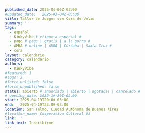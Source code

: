 ```yaml
---
published_date: 2025-04-06Z-03:00
#updated_date:   2025-03-04Z-03:00
title: Taller de Juegos con Cera de Velas
summary: ''
tags:
  - español
  - KinkyVibe # etiqueta especial #
  - pago # pago | gratis | a la gorra #
  - AMBA # online | AMBA | Córdoba | Santa Cruz #
  - cera
layout: calendario
category: calendario
authors:
  - KinkyVibe
#featured: 1
#logo: 2
#force_unlisted: false
#force_unpublished: false
status: abierto # anunciado | abierto | agotadas | cancelado #
# opening_date: 2025-10-20Z-03:00
start: 2025-04-19T20:00-03:00
end:   2025-04-19T23:00-03:00
location: San Telmo, Ciudad Autónoma de Buenos Aires
#location_name: Cooperativa Cultural Qi
link: ''
link_text: Inscribirme
---
```

